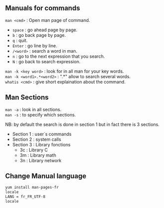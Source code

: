 

## Manuals for commands

`man <cmd>`    : Open man page of command.   
  * `space`    : go ahead page by page.     
  * `b`        : go back page by page.   
  * `q`        : quit.   
  * `Enter`    : go line by line.    
  * `/<word>`  : search a word in man.    
  * `n`        : go to the next expression that you search.   
  * `N`        : go back to search expression.     

`man -k <key word>`         : look for in all man for your key words.   
`man -k <word1>.*<word2>`   : ".*" allow to search several words.    
`whatis <cmd>`              : give short explaination about the command.    

## Man Sections

`man -a`                    : look in all sections.    
`man -s`                    : to specify which sections.    
	
NB: by default the search is done in section 1 but in fact there is 3 sections.
  * Section 1 : user´s commands 
  * Section 2 : system calls
  * Section 3 : Library fonctions  
      * 3c : Library C
      * 3m : Library math 
      * 3n : Library network

## Change Manual language

```bash
yum install man-pages-fr 
locale 
LANG = fr_FR_UTF-8
locale
```
